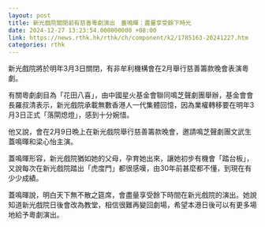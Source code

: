 ```yaml
---
layout: post
title: 新光戲院關閉前有慈善粵劇演出　蓋鳴暉：盡量享受餘下時光
date: 2024-12-27 13:23:54.000000000 +08:00
link: https://news.rthk.hk/rthk/ch/component/k2/1785163-20241227.htm
categories: rthk
---
```


新光戲院將於明年3月3日關閉，有非牟利機構會在2月舉行慈善籌款晚會表演粵劇。

有關粵劇劇目為「花田八喜」，由中國星火基金會聯同鳴芝聲劇團舉辦，基金會會長羅叔清表示，新光戲院承載無數香港人一代集體回憶，因為業權轉移要在明年3月3日正式「落閘熄燈」，感到十分婉惜。

他又說，會在2月9日晩上在新光戲院舉行慈善籌款晚會，邀請鳴芝聲劇團文武生蓋鳴暉和梁心怡主演。

蓋鳴暉形容，新光戲院猶如她的父母，孕育她出來，讓她初步有機會「踏台板」，又說每次在新光戲院踏出「虎度門」都很感嘆，由30年前甚麼都不懂，到現在有少少成績。

蓋鳴暉說，明白天下無不散之筵席，會盡量享受餘下時間在新光戲院的演出。她說知道新光戲院日後會改為教堂，相信很難再變回劇場，希望本港日後可以有更多場地給予粵劇演出。
